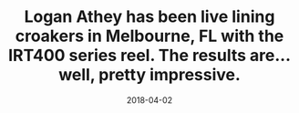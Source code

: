 ---
title: Logan Athey has been live lining croakers in Melbourne, FL with the IRT400 series reel. The results are... well, pretty impressive.
date: 2018-04-02
description: Logan Athey has been live lining croakers in Melbourne, FL with the IRT400 series reel. The results are... well, pretty impressive. 
thumb: /assets/images/photo-gallery/logan_athey-2.jpeg
image: /assets/images/photo-gallery/logan_athey-2.jpeg
angler-name: Logan Athey 

reel-type: spinning
reel-series: 400 

# location: Someplace, United States
# fish: Shark
# fish-length: 49 in.
# fish-weight: 78 lbs.
---